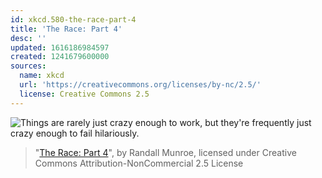 ```yaml
---
id: xkcd.580-the-race-part-4
title: 'The Race: Part 4'
desc: ''
updated: 1616186984597
created: 1241679600000
sources:
  name: xkcd
  url: 'https://creativecommons.org/licenses/by-nc/2.5/'
  license: Creative Commons 2.5
---
```

![Things are rarely just crazy enough to work, but they're frequently just crazy enough to fail hilariously.](https://imgs.xkcd.com/comics/the_race_part_4.png)
> "[The Race: Part 4](https://xkcd.com/580/)", by Randall Munroe, licensed under Creative Commons Attribution-NonCommercial 2.5 License
